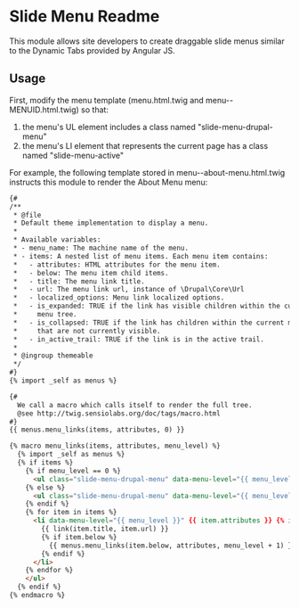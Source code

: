 Slide Menu Readme
=================

This module allows site developers to create draggable slide menus
similar to the Dynamic Tabs provided by Angular JS.

Usage
-----

First, modify the menu template (menu.html.twig and
menu--MENUID.html.twig) so that:

1. the menu's UL element includes a class named
   "slide-menu-drupal-menu"
2. the menu's LI element that represents the current page has a
   class named "slide-menu-active"

For example, the following template stored in
menu--about-menu.html.twig instructs this module to render the
About Menu menu:

```html
{#
/**
 * @file
 * Default theme implementation to display a menu.
 *
 * Available variables:
 * - menu_name: The machine name of the menu.
 * - items: A nested list of menu items. Each menu item contains:
 *   - attributes: HTML attributes for the menu item.
 *   - below: The menu item child items.
 *   - title: The menu link title.
 *   - url: The menu link url, instance of \Drupal\Core\Url
 *   - localized_options: Menu link localized options.
 *   - is_expanded: TRUE if the link has visible children within the current
 *     menu tree.
 *   - is_collapsed: TRUE if the link has children within the current menu tree
 *     that are not currently visible.
 *   - in_active_trail: TRUE if the link is in the active trail.
 *
 * @ingroup themeable
 */
#}
{% import _self as menus %}

{#
  We call a macro which calls itself to render the full tree.
  @see http://twig.sensiolabs.org/doc/tags/macro.html
#}
{{ menus.menu_links(items, attributes, 0) }}

{% macro menu_links(items, attributes, menu_level) %}
  {% import _self as menus %}
  {% if items %}
    {% if menu_level == 0 %}
      <ul class="slide-menu-drupal-menu" data-menu-level="{{ menu_level }}" {{ attributes }}> 
    {% else %}
      <ul class="slide-menu-drupal-menu" data-menu-level="{{ menu_level }}">
    {% endif %}
    {% for item in items %}
      <li data-menu-level="{{ menu_level }}" {{ item.attributes }} {% if item.in_active_trail %} class="slide-menu-active" {% endif %}> 
        {{ link(item.title, item.url) }}
        {% if item.below %}
          {{ menus.menu_links(item.below, attributes, menu_level + 1) }}
        {% endif %}
      </li>
    {% endfor %}
    </ul>
  {% endif %}
{% endmacro %}
```
